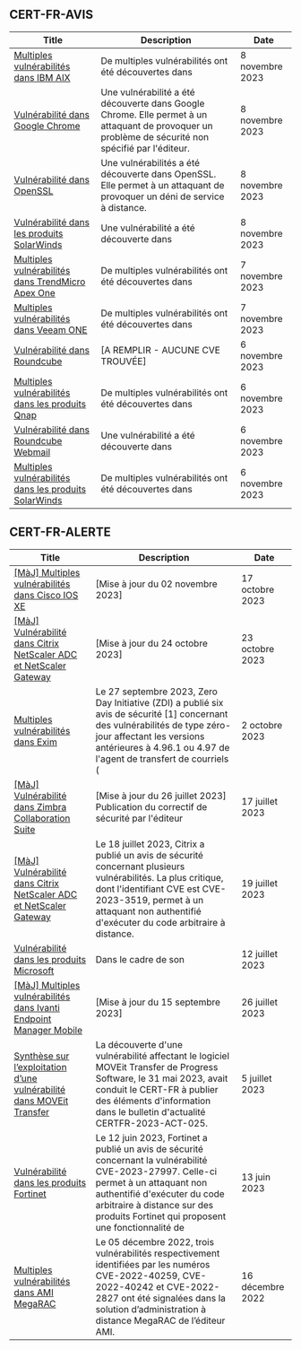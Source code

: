 
## CERT-FR-AVIS
|Title|Description|Date|
|---|---|---|
| [Multiples vulnérabilités dans IBM AIX](https://www.cert.ssi.gouv.fr/avis/CERTFR-2023-AVI-0922/) | De multiples vulnérabilités ont été découvertes dans | 8 novembre 2023 |
| [Vulnérabilité dans Google Chrome](https://www.cert.ssi.gouv.fr/avis/CERTFR-2023-AVI-0921/) | Une vulnérabilité a été découverte dans Google Chrome. Elle permet à un attaquant de provoquer un problème de sécurité non spécifié par l'éditeur. | 8 novembre 2023 |
| [Vulnérabilité dans OpenSSL](https://www.cert.ssi.gouv.fr/avis/CERTFR-2023-AVI-0920/) | Une vulnérabilités a été découverte dans OpenSSL. Elle permet à un attaquant de provoquer un déni de service à distance. | 8 novembre 2023 |
| [Vulnérabilité dans les produits SolarWinds](https://www.cert.ssi.gouv.fr/avis/CERTFR-2023-AVI-0919/) | Une vulnérabilité a été découverte dans  | 8 novembre 2023 |
| [Multiples vulnérabilités dans TrendMicro Apex One](https://www.cert.ssi.gouv.fr/avis/CERTFR-2023-AVI-0918/) | De multiples vulnérabilités ont été découvertes dans | 7 novembre 2023 |
| [Multiples vulnérabilités dans Veeam ONE](https://www.cert.ssi.gouv.fr/avis/CERTFR-2023-AVI-0917/) | De multiples vulnérabilités ont été découvertes dans | 7 novembre 2023 |
| [Vulnérabilité dans Roundcube](https://www.cert.ssi.gouv.fr/avis/CERTFR-2023-AVI-0916/) | [A REMPLIR - AUCUNE CVE TROUVÉE] | 6 novembre 2023 |
| [Multiples vulnérabilités dans les produits Qnap](https://www.cert.ssi.gouv.fr/avis/CERTFR-2023-AVI-0915/) | De multiples vulnérabilités ont été découvertes dans  | 6 novembre 2023 |
| [Vulnérabilité dans Roundcube Webmail](https://www.cert.ssi.gouv.fr/avis/CERTFR-2023-AVI-0914/) | Une vulnérabilité a été découverte dans | 6 novembre 2023 |
| [Multiples vulnérabilités dans les produits SolarWinds](https://www.cert.ssi.gouv.fr/avis/CERTFR-2023-AVI-0913/) | De multiples vulnérabilités ont été découvertes dans  | 6 novembre 2023 |
## CERT-FR-ALERTE
|Title|Description|Date|
|---|---|---|
| [[MàJ] Multiples vulnérabilités dans Cisco IOS XE](https://www.cert.ssi.gouv.fr/alerte/CERTFR-2023-ALE-011/) | [Mise à jour du 02 novembre 2023] | 17 octobre 2023 |
| [[MàJ] Vulnérabilité dans Citrix NetScaler ADC et NetScaler Gateway](https://www.cert.ssi.gouv.fr/alerte/CERTFR-2023-ALE-012/) | [Mise à jour du 24 octobre 2023] | 23 octobre 2023 |
| [Multiples vulnérabilités dans Exim](https://www.cert.ssi.gouv.fr/alerte/CERTFR-2023-ALE-010/) | Le 27 septembre 2023, Zero Day Initiative (ZDI) a publié six avis de sécurité [1] concernant des vulnérabilités de type zéro-jour affectant les versions antérieures à 4.96.1 ou 4.97 de l'agent de transfert de courriels ( | 2 octobre 2023 |
| [[MàJ] Vulnérabilité dans Zimbra Collaboration Suite](https://www.cert.ssi.gouv.fr/alerte/CERTFR-2023-ALE-007/) | [Mise à jour du 26 juillet 2023] Publication du correctif de sécurité par l'éditeur | 17 juillet 2023 |
| [[MàJ] Vulnérabilité dans Citrix NetScaler ADC et NetScaler Gateway](https://www.cert.ssi.gouv.fr/alerte/CERTFR-2023-ALE-008/) | Le 18 juillet 2023, Citrix a publié un avis de sécurité concernant plusieurs vulnérabilités. La plus critique, dont l'identifiant CVE est CVE-2023-3519, permet à un attaquant non authentifié d'exécuter du code arbitraire à distance. | 19 juillet 2023 |
| [Vulnérabilité dans les produits Microsoft](https://www.cert.ssi.gouv.fr/alerte/CERTFR-2023-ALE-006/) | Dans le cadre de son  | 12 juillet 2023 |
| [[MàJ] Multiples vulnérabilités dans Ivanti Endpoint Manager Mobile](https://www.cert.ssi.gouv.fr/alerte/CERTFR-2023-ALE-009/) | [Mise à jour du 15 septembre 2023]  | 26 juillet 2023 |
| [Synthèse sur l’exploitation d’une vulnérabilité dans MOVEit Transfer](https://www.cert.ssi.gouv.fr/alerte/CERTFR-2023-ALE-005/) | La découverte d'une vulnérabilité affectant le logiciel MOVEit Transfer de Progress Software, le 31 mai 2023, avait conduit le CERT-FR à publier des éléments d'information dans le bulletin d'actualité CERTFR-2023-ACT-025. | 5 juillet 2023 |
| [Vulnérabilité dans les produits Fortinet](https://www.cert.ssi.gouv.fr/alerte/CERTFR-2023-ALE-004/) | Le 12 juin 2023, Fortinet a publié un avis de sécurité concernant la vulnérabilité CVE-2023-27997. Celle-ci permet à un attaquant non authentifié d'exécuter du code arbitraire à distance sur des produits Fortinet qui proposent une fonctionnalité de  | 13 juin 2023 |
| [Multiples vulnérabilités dans AMI MegaRAC](https://www.cert.ssi.gouv.fr/alerte/CERTFR-2022-ALE-014/) | Le 05 décembre 2022, trois vulnérabilités respectivement identifiées par les numéros CVE-2022-40259, CVE-2022-40242 et CVE-2022-2827 ont été signalées dans la solution d’administration à distance MegaRAC de l’éditeur AMI. | 16 décembre 2022 |
